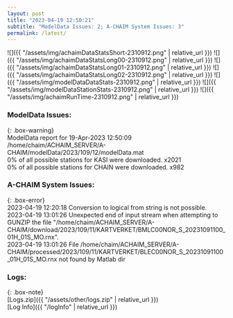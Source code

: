 ```yaml
---
layout: post
title: "2023-04-19 12:50:21"
subtitle: "ModelData Issues: 2; A-CHAIM System Issues: 3"
permalink: /latest/
---
```


![]({{ "/assets/img/achaimDataStatsShort-2310912.png" | relative_url }})
![]({{ "/assets/img/achaimDataStatsLong00-2310912.png" | relative_url }})
![]({{ "/assets/img/achaimDataStatsLong01-2310912.png" | relative_url }})
![]({{ "/assets/img/achaimDataStatsLong02-2310912.png" | relative_url }})
![]({{ "/assets/img/modelDataDataStats-2310912.png" | relative_url }})
![]({{ "/assets/img/modelDataStationStats-2310912.png" | relative_url }})
![]({{ "/assets/img/achaimRunTime-2310912.png" | relative_url }})


### ModelData Issues:  
  
{: .box-warning}  
 ModelData report for 19-Apr-2023 12:50:09   
 /home/chaim/ACHAIM_SERVER/A-CHAIM/modelData/2023/109/12/modelData.mat   
 0% of all possible stations for KASI were downloaded. x2021   
 0% of all possible stations for CHAIN were downloaded. x982   
  
### A-CHAIM System Issues:  
  
{: .box-error}  
2023-04-19 12:20:18 Conversion to logical from string is not possible.  
2023-04-19 13:01:26 Unexpected end of input stream when attempting to GUNZIP the file "/home/chaim/ACHAIM_SERVER/A-CHAIM/download/2023/109/11/KARTVERKET/BMLC00NOR_S_20231091100_01H_01S_MO.rnx".  
2023-04-19 13:01:26 File /home/chaim/ACHAIM_SERVER/A-CHAIM/processed/2023/109/11/KARTVERKET/BLEC00NOR_S_20231091100_01H_01S_MO.rnx not found by Matlab dir  

### Logs:  
  
{: .box-note}  
[Logs.zip]({{ "/assets/other/logs.zip" | relative_url }})  
[Log Info]({{ "/logInfo" | relative_url }})  
